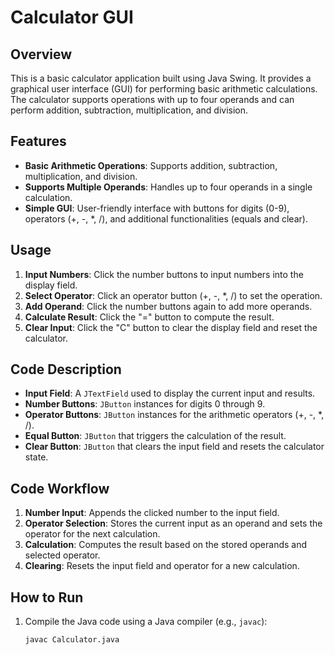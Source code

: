# Calculator GUI

## Overview

This is a basic calculator application built using Java Swing. It provides a graphical user interface (GUI) for performing basic arithmetic calculations. The calculator supports operations with up to four operands and can perform addition, subtraction, multiplication, and division.

## Features

- **Basic Arithmetic Operations**: Supports addition, subtraction, multiplication, and division.
- **Supports Multiple Operands**: Handles up to four operands in a single calculation.
- **Simple GUI**: User-friendly interface with buttons for digits (0-9), operators (+, -, *, /), and additional functionalities (equals and clear).

## Usage

1. **Input Numbers**: Click the number buttons to input numbers into the display field.
2. **Select Operator**: Click an operator button (+, -, *, /) to set the operation.
3. **Add Operand**: Click the number buttons again to add more operands.
4. **Calculate Result**: Click the "=" button to compute the result.
5. **Clear Input**: Click the "C" button to clear the display field and reset the calculator.

## Code Description

- **Input Field**: A `JTextField` used to display the current input and results.
- **Number Buttons**: `JButton` instances for digits 0 through 9.
- **Operator Buttons**: `JButton` instances for the arithmetic operators (+, -, *, /).
- **Equal Button**: `JButton` that triggers the calculation of the result.
- **Clear Button**: `JButton` that clears the input field and resets the calculator state.

## Code Workflow

1. **Number Input**: Appends the clicked number to the input field.
2. **Operator Selection**: Stores the current input as an operand and sets the operator for the next calculation.
3. **Calculation**: Computes the result based on the stored operands and selected operator.
4. **Clearing**: Resets the input field and operator for a new calculation.

## How to Run

1. Compile the Java code using a Java compiler (e.g., `javac`):
   ```sh
   javac Calculator.java
